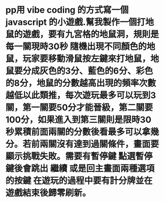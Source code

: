 # pp用 vibe coding 的方式寫一個 javascript 的小遊戲.幫我製作一個打地鼠的遊戲，要有九宮格的地鼠洞，規則是每一關現時30秒 隨機出現不同顏色的地鼠，玩家要移動滑鼠按左鍵來打地鼠，地鼠要分成灰色的3分、藍色的6分、彩色的8分，地鼠的分數越高出現的頻率次數越低以此類推，每次遊玩最多可以玩到3關，第一關要50分才能晉級，第二關要100分，如果進入到第三關則是限時30秒累積前面兩關的分數後看最多可以拿幾分。若前兩關沒有達到過關條件，畫面要顯示挑戰失敗。需要有暫停鍵 點選暫停鍵後會跳出 繼續 或是回主畫面兩種選項的按鍵 在遊玩的過程中要有計分牌並在遊戲結束後歸零刷新。
